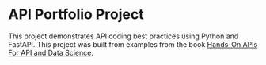# API Portfolio Project
This project demonstrates API coding best practices using Python and FastAPI.
This project was built from examples from the book
[Hands-On APIs For API and Data Science](https://hands-on-api-book.com).